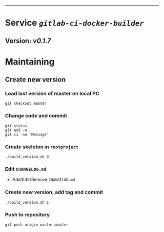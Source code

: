 ------------------------------------------------------------------------

Service *`gitlab-ci-docker-builder`*
====================================

Version: *v0.1.7*
-----------------

Maintaining
===========

Create new version
------------------

### Load last version of master on local PC

``` {.bash}
git checkout master
```

### Change code and commit

``` {.bash}
git status
git add -A
git ci -am 'Message'
```

### Create skeleton in `rootproject`

``` {.bash}
./build_version.sh 0
```

### Edit `CHANGELOG.md`

-   Add/Edit/Remove `CHANGELOG.md`

### Create new version, add tag and commit

``` {.bash}
./build_version.sh 1
```

### Push to repository

``` {.bash}
git push origin master:master
```

